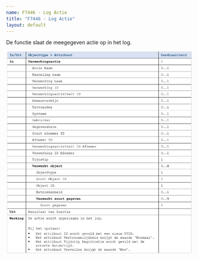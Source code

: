 ```yaml
---
name: F7446 - Log Actie
title: "F7446 - Log Actie"
layout: default
---
```

De functie slaat de meegegeven actie op in het log.

<img src="./_assets/7446_1.png" alt="" width="700"/>
